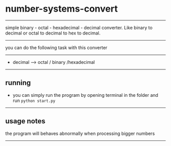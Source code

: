 # number-systems-convert

---

simple binary -  octal - hexadecimal - decimal converter. Like binary to decimal or octal to decimal to hex to decimal.

---

you  can do the following task with this converter

---

* decimal --> octal   / binary /hexadecimal

---


## running

- you can simply run the program by opening terminal in the folder and run `python start.py`
---

## usage notes

the program will behaves abnormally when processing bigger numbers

---
